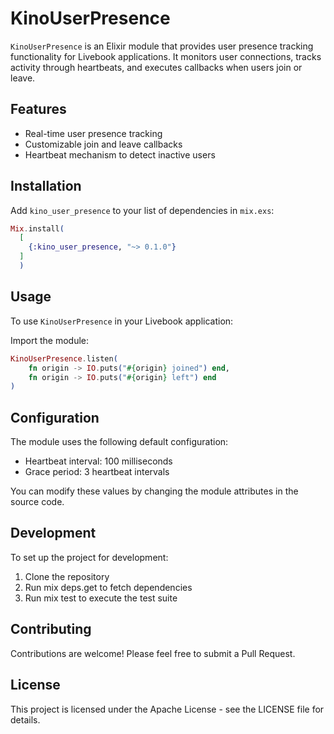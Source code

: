 # KinoUserPresence

`KinoUserPresence` is an Elixir module that provides user presence tracking functionality for Livebook applications. It
monitors user connections, tracks activity through heartbeats, and executes callbacks when users join or leave.

## Features

- Real-time user presence tracking
- Customizable join and leave callbacks
- Heartbeat mechanism to detect inactive users

## Installation

Add `kino_user_presence` to your list of dependencies in `mix.exs`:

```elixir
Mix.install(
  [
    {:kino_user_presence, "~> 0.1.0"}
  ]
  )
```

## Usage

To use `KinoUserPresence` in your Livebook application:

Import the module:

```elixir
KinoUserPresence.listen(
    fn origin -> IO.puts("#{origin} joined") end,
    fn origin -> IO.puts("#{origin} left") end
)
```

## Configuration

The module uses the following default configuration:

- Heartbeat interval: 100 milliseconds
- Grace period: 3 heartbeat intervals

You can modify these values by changing the module attributes in the source code.

## Development

To set up the project for development:

1. Clone the repository
2. Run mix deps.get to fetch dependencies
3. Run mix test to execute the test suite

## Contributing

Contributions are welcome! Please feel free to submit a Pull Request.

## License

This project is licensed under the Apache License - see the LICENSE file for details.